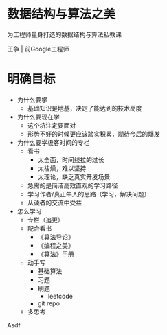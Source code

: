 [time]:<20180925>

# 数据结构与算法之美

为工程师量身打造的数据结构与算法私教课

王争 | 前Google工程师



# 明确目标

- 为什么要学
  - 基础知识是地基，决定了能达到的技术高度
- 为什么要现在学
  - 这个坑注定要面对
  - 形势不好的时候更应该踏实积累，期待今后的爆发
- 为什么要学极客时间的专栏
  - 看书
    - 太全面，时间线拉的过长
    - 太枯燥，难以坚持
    - 太理论，缺乏真实开发场景
  - 急需的是简洁高效直观的学习路径
  - 学习作者/真正牛人的思路（学习，解决问题）
  - 从读者的交流中受益
- 怎么学习
  - 专栏（追更）
  - 配合看书
    - 《算法导论》
    - 《编程之美》
    - 《算法》手册
  - 动手写
    - 基础算法
    - 习题
    - 刷题
      - leetcode
    - git repo
  - 多思考






Asdf 